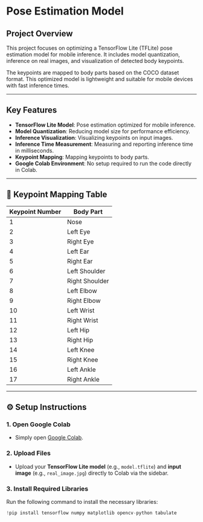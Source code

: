 # Pose Estimation Model

## Project Overview
This project focuses on optimizing a TensorFlow Lite (TFLite) pose estimation model for mobile inference. It includes model quantization, inference on real images, and visualization of detected body keypoints.

The keypoints are mapped to body parts based on the COCO dataset format. This optimized model is lightweight and suitable for mobile devices with fast inference times.

---

## Key Features
- **TensorFlow Lite Model**: Pose estimation optimized for mobile inference.
- **Model Quantization**: Reducing model size for performance efficiency.
- **Inference Visualization**: Visualizing keypoints on input images.
- **Inference Time Measurement**: Measuring and reporting inference time in milliseconds.
- **Keypoint Mapping**: Mapping keypoints to body parts.
- **Google Colab Environment**: No setup required to run the code directly in Colab.

---

## 🧩 Keypoint Mapping Table

| **Keypoint Number** | **Body Part**       |
|---------------------|---------------------|
| 1                   | Nose               |
| 2                   | Left Eye           |
| 3                   | Right Eye          |
| 4                   | Left Ear           |
| 5                   | Right Ear          |
| 6                   | Left Shoulder      |
| 7                   | Right Shoulder     |
| 8                   | Left Elbow         |
| 9                   | Right Elbow        |
| 10                  | Left Wrist         |
| 11                  | Right Wrist        |
| 12                  | Left Hip           |
| 13                  | Right Hip          |
| 14                  | Left Knee          |
| 15                  | Right Knee         |
| 16                  | Left Ankle         |
| 17                  | Right Ankle        |

---

## ⚙️ Setup Instructions

### 1. Open Google Colab
- Simply open [Google Colab](https://colab.research.google.com/).

### 2. Upload Files
- Upload your **TensorFlow Lite model** (e.g., `model.tflite`) and **input image** (e.g., `real_image.jpg`) directly to Colab via the sidebar.

### 3. Install Required Libraries
Run the following command to install the necessary libraries:
```python
!pip install tensorflow numpy matplotlib opencv-python tabulate
